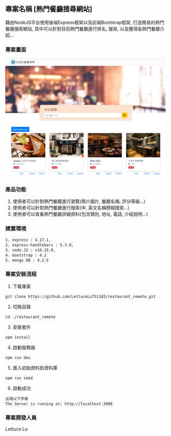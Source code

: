 ## 專案名稱 [熱門餐廳搜尋網站]
藉由NodeJS平台使用後端Express框架以及前端Bootstrap框架, 打造簡易的熱門餐廳搜索網站, 其中可以針對目前熱門餐廳進行排名, 搜尋, 以及獲得各熱門餐廳介紹...

### 專案畫面
![image](https://github.com/LettuceLu751103/restaurant_remote/blob/master/%E9%A4%90%E5%BB%B3%E6%B8%85%E5%96%AEv2.png)

### 產品功能
1. 使用者可以針對熱門餐廳進行瀏覽(簡介圖片, 餐廳名稱, 評分等級...)
2. 使用者可以針對熱門餐廳進行搜索(中, 英文名稱模糊搜索...)
3. 使用者可以查看熱門餐廳詳細資料(包含類別, 地址, 電話, 介紹說明...)

### 建置環境
```
1. express : 4.17.1,
2. express-handlebars : 5.3.0,
3. node.JS : v10.15.0,
4. bootstrap : 4.2
5. mongo DB : 4.2.5
```

### 專案安裝流程

1. 下載專案
```
git clone https://github.com/LettuceLu751103/restaurant_remote.git
```


2. 切換目錄
```
cd ./restaurant_remote
```

3. 安裝套件
```
npm install
```

4. 啟動服務器
```
npm run dev
```
5. 匯入初始資料到資料庫
```
npm run seed
```

6. 啟動成功
```
出現以下字樣
The Server is running at: http://localhost:3000
```

### 專案開發人員
Lettuce Lu
